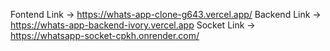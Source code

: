 Fontend Link -> https://whats-app-clone-g643.vercel.app/ Backend Link -> https://whats-app-backend-ivory.vercel.app Socket Link -> https://whatsapp-socket-cpkh.onrender.com/
